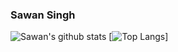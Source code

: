 ### Sawan Singh

![Sawan's github stats](https://github-readme-stats.vercel.app/api?username=sawansib&count_private=true&show_icons=true&theme=dark)
[![Top Langs](https://github-readme-stats.vercel.app/api/top-langs/?username=sawansib&layout=compact)]
